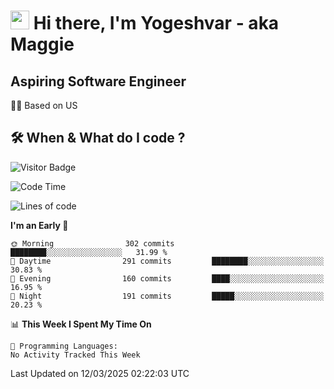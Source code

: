 <h1><img src="https://emojis.slackmojis.com/emojis/images/1531849430/4246/blob-sunglasses.gif?1531849430" width="30"/> Hi there, I'm Yogeshvar - aka Maggie</h1>

## Aspiring Software Engineer
🏂🏻  Based on US 

## 🛠 When & What do I code ?  

![Visitor Badge](https://visitor-badge.feriirawann.repl.co?username=yogeshvar&repo=yogeshvar&label=Visitors&style=plastic&color=%23457BFF&contentType=svg)

<!--START_SECTION:waka-->
![Code Time](http://img.shields.io/badge/Code%20Time-2%2C919%20hrs%2051%20mins-blue)

![Lines of code](https://img.shields.io/badge/From%20Hello%20World%20I%27ve%20Written-3.9%20million%20lines%20of%20code-blue)

**I'm an Early 🐤** 

```text
🌞 Morning                302 commits         ████████░░░░░░░░░░░░░░░░░   31.99 % 
🌆 Daytime                291 commits         ████████░░░░░░░░░░░░░░░░░   30.83 % 
🌃 Evening                160 commits         ████░░░░░░░░░░░░░░░░░░░░░   16.95 % 
🌙 Night                  191 commits         █████░░░░░░░░░░░░░░░░░░░░   20.23 % 
```


📊 **This Week I Spent My Time On** 

```text
💬 Programming Languages: 
No Activity Tracked This Week
```


 Last Updated on 12/03/2025 02:22:03 UTC
<!--END_SECTION:waka-->
